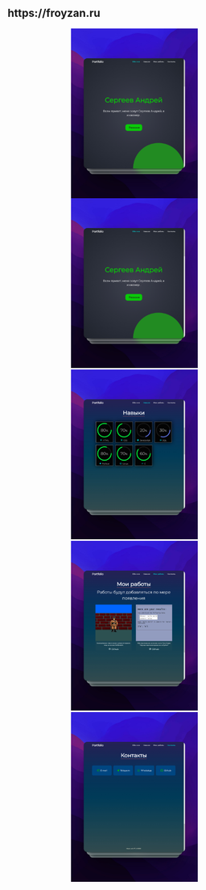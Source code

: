 <h2>
  https://froyzan.ru
</h2>

<div>
  <p align="center">
    <a href="https://froyzan.ru" target="_blank">
      <img align="center" src="screen/shots_1.jpg" title="Website" alt="screen_froyzan.ru" width="50%" height="50%"/>
    </a>
    <img src="screen/shots_1.jpg" title="Website" alt="froyzan.ru" width="50%" height="50%"/>
    <img src="screen/shots_2.jpg" title="Website" alt="froyzan.ru" width="50%" height="50%"/>
    <img src="screen/shots_3.jpg" title="Website" alt="froyzan.ru" width="50%" height="50%"/>
    <img src="screen/shots_4.jpg" title="Website" alt="froyzan.ru" width="50%" height="50%"/>
  </p>
</div>
